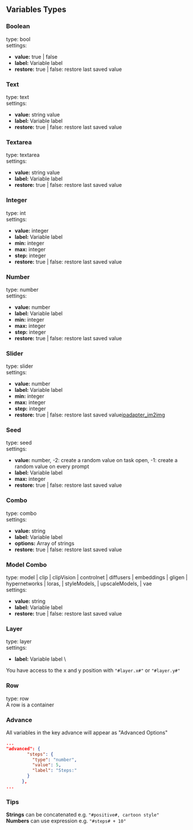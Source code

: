 ## Variables Types

### Boolean
type: bool \
settings: 
- **value:** true | false
- **label:** Variable label
- **restore:** true | false: restore last saved value

### Text
type: text \
settings:
- **value:** string value
- **label:** Variable label
- **restore:** true | false: restore last saved value

### Textarea
type: textarea \
settings:
- **value:** string value
- **label:** Variable label
- **restore:** true | false: restore last saved value

### Integer
type: int \
settings:
- **value:** integer
- **label:** Variable label
- **min:** integer
- **max:** integer
- **step:** integer
- **restore:** true | false: restore last saved value

### Number
type: number \
settings:
- **value:** number
- **label:** Variable label
- **min:** integer
- **max:** integer
- **step:** integer
- **restore:** true | false: restore last saved value

### Slider
type: slider \
settings:
- **value:** number
- **label:** Variable label
- **min:** integer
- **max:** integer
- **step:** integer
- **restore:** true | false: restore last saved value[ipadapter_im2img](..%2Fplugin%2Ftasks%2Fipadapter%2Fipadapter_im2img)

### Seed
type: seed \
settings:
- **value:** number, -2: create a random value on task open, -1: create a random value on every prompt
- **label:** Variable label
- **max:** integer
- **restore:** true | false: restore last saved value

### Combo
type: combo \
settings:
- **value:** string
- **label:** Variable label
- **options:** Array of strings
- **restore:** true | false: restore last saved value

### Model Combo
type: model | clip | clipVision | controlnet | diffusers | embeddings | gligen | hypernetworks | loras, | styleModels, | upscaleModels, | vae \
settings: 
- **value:** string
- **label:** Variable label
- **restore:** true | false: restore last saved value

### Layer
type: layer \
settings:
- **label:** Variable label \

You have access to the x and y position with `"#layer.x#"` or `"#layer.y#"`

### Row
type: row \
A row is a container

### Advance
All variables in the key advance will appear as "Advanced Options"

```json
...
"advanced": {
        "steps": {
          "type": "number",
          "value": 5,
          "label": "Steps:"
        }
      },
...
```

### Tips
**Strings** can be concatenated e.g. `"#positive#, cartoon style"`\
**Numbers** can use expression e.g. `"#steps# + 10"`
